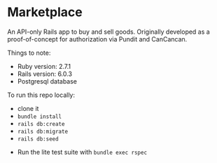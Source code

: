 # Marketplace

An API-only Rails app to buy and sell goods. Originally developed as a
proof-of-concept for authorization via Pundit and CanCancan.

Things to note:

* Ruby version: 2.7.1
* Rails version: 6.0.3
* Postgresql database

To run this repo locally:
- clone it
- `bundle install`
- `rails db:create`
- `rails db:migrate`
- `rails db:seed`

* Run the lite test suite with `bundle exec rspec`